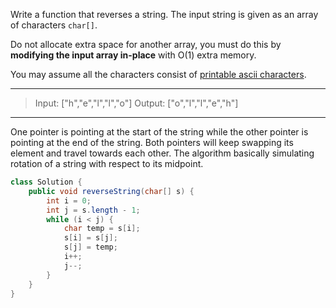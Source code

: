 Write a function that reverses a string. The input string is given as an array of characters `char[]`.

Do not allocate extra space for another array, you must do this by **modifying the input array in-place** with O(1) extra memory.

You may assume all the characters consist of [printable ascii characters](https://en.wikipedia.org/wiki/ASCII#Printable_characters).

---

> Input: ["h","e","l","l","o"]
> Output: ["o","l","l","e","h"]

---

One pointer is pointing at the start of the string while the other pointer is pointing at the end of the string. Both pointers will keep swapping its element and travel towards each other. The algorithm basically simulating rotation of a string with respect to its midpoint.

```java
class Solution {
    public void reverseString(char[] s) {
        int i = 0;
        int j = s.length - 1;
        while (i < j) {
            char temp = s[i];
            s[i] = s[j];
            s[j] = temp;
            i++;
            j--;
        }
    }
}
```


